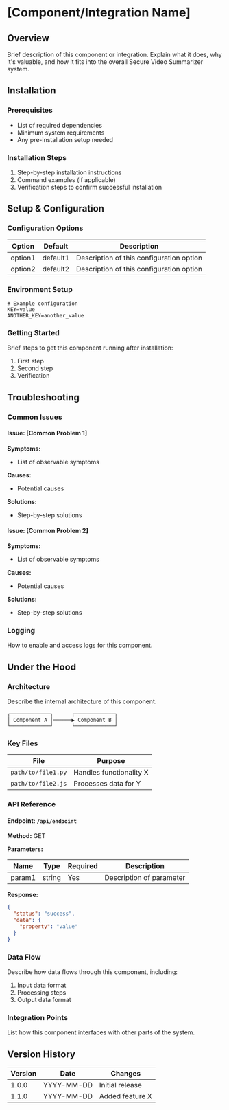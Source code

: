 # [Component/Integration Name]

## Overview

Brief description of this component or integration. Explain what it does, why it's valuable, and how it fits into the overall Secure Video Summarizer system.

## Installation

### Prerequisites

- List of required dependencies
- Minimum system requirements
- Any pre-installation setup needed

### Installation Steps

1. Step-by-step installation instructions
2. Command examples (if applicable)
3. Verification steps to confirm successful installation

## Setup & Configuration

### Configuration Options

| Option | Default | Description |
|--------|---------|-------------|
| option1 | default1 | Description of this configuration option |
| option2 | default2 | Description of this configuration option |

### Environment Setup

```
# Example configuration
KEY=value
ANOTHER_KEY=another_value
```

### Getting Started

Brief steps to get this component running after installation:

1. First step
2. Second step
3. Verification

## Troubleshooting

### Common Issues

#### Issue: [Common Problem 1]

**Symptoms:**
- List of observable symptoms

**Causes:**
- Potential causes

**Solutions:**
- Step-by-step solutions

#### Issue: [Common Problem 2]

**Symptoms:**
- List of observable symptoms

**Causes:**
- Potential causes

**Solutions:**
- Step-by-step solutions

### Logging

How to enable and access logs for this component.

## Under the Hood

### Architecture

Describe the internal architecture of this component.

```
┌─────────────┐      ┌─────────────┐
│ Component A │──────▶ Component B │
└─────────────┘      └─────────────┘
```

### Key Files

| File | Purpose |
|------|---------|
| `path/to/file1.py` | Handles functionality X |
| `path/to/file2.js` | Processes data for Y |

### API Reference

#### Endpoint: `/api/endpoint`

**Method:** GET

**Parameters:**

| Name | Type | Required | Description |
|------|------|----------|-------------|
| param1 | string | Yes | Description of parameter |

**Response:**

```json
{
  "status": "success",
  "data": {
    "property": "value"
  }
}
```

### Data Flow

Describe how data flows through this component, including:
1. Input data format
2. Processing steps
3. Output data format

### Integration Points

List how this component interfaces with other parts of the system.

## Version History

| Version | Date | Changes |
|---------|------|---------|
| 1.0.0 | YYYY-MM-DD | Initial release |
| 1.1.0 | YYYY-MM-DD | Added feature X | 
